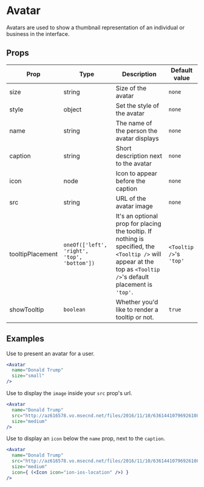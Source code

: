# Avatar

Avatars are used to show a thumbnail representation of an individual or
business in the interface.

## Props

| Prop | Type | Description | Default value |
| ---- | ---- | ----------- | -------------
| size | string | Size of the avatar | `none` |
| style | object | Set the style of the avatar | `none` |
| name | string | The name of the person the avatar displays | `none` |
| caption | string | Short description next to the avatar | `none` |
| icon | node | Icon to appear before the caption | `none` |
| src | string | URL of the avatar image | `none` |
| tooltipPlacement | `oneOf(['left', 'right', 'top', 'bottom'])` | It's an optional prop for placing the tooltip. If nothing is specified, the `<Tooltip />` will appear at the top as `<Tooltip />`'s default placement is `'top'`. | `<Tooltip />`'s `'top'` |
| showTooltip | `boolean` | Whether you'd like to render a tooltip or not. | `true` |

## Examples

Use to present an avatar for a user.

```jsx
<Avatar
  name="Donald Trump"
  size="small"
/>
```

Use to display the `image` inside your `src` prop's url.

```jsx
<Avatar
  name="Donald Trump"
  src="http://az616578.vo.msecnd.net/files/2016/11/10/6361441079692610831635571641_nast.jpg"
  size="medium"
/>
```

Use to display an `icon` below the `name` prop, next to the `caption`.

```jsx
<Avatar
  name="Donald Trump"
  src="http://az616578.vo.msecnd.net/files/2016/11/10/6361441079692610831635571641_nast.jpg"
  size="medium"
  icon={ (<Icon icon="ion-ios-location" />) }
/>
```
